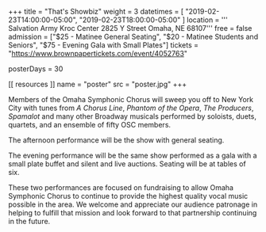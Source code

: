+++
title = "That's Showbiz"
weight = 3
datetimes = [ "2019-02-23T14:00:00-05:00", "2019-02-23T18:00:00-05:00" ]
location = '''
Salvation Army Kroc Center
2825 Y Street
Omaha, NE 68107'''
free = false
admission = ["$25 - Matinee General Seating", "$20 - Matinee Students and Seniors", "$75 - Evening Gala with Small Plates"]
tickets = "https://www.brownpapertickets.com/event/4052763"

posterDays = 30

[[ resources ]]
    name = "poster"
    src = "poster.jpg"
+++

Members of the Omaha Symphonic Chorus will sweep you off to New York City with tunes from *A Chorus Line*, *Phantom of the Opera*, *The Producers*, *Spamalot* and many other Broadway musicals performed by soloists, duets, quartets, and an ensemble of fifty OSC members. 

The afternoon performance will be the show with general seating.

The evening performance will be the same show performed as a gala with a small plate buffet and silent and live auctions. Seating will be at tables of six.

These two performances are focused on fundraising to allow Omaha Symphonic Chorus to continue to provide the highest quality vocal music possible in the area.  We welcome and appreciate our audience patronage in helping to fulfill that mission and look forward to that partnership continuing in the future.